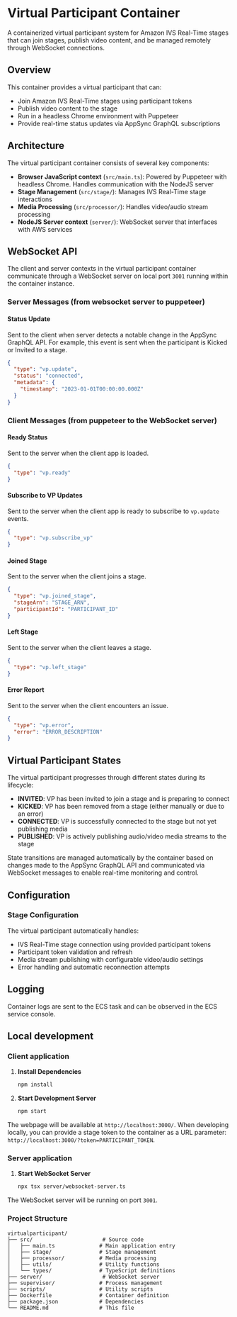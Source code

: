 # Virtual Participant Container

A containerized virtual participant system for Amazon IVS Real-Time stages that can join stages, publish video content, and be managed remotely through WebSocket connections.

## Overview

This container provides a virtual participant that can:

- Join Amazon IVS Real-Time stages using participant tokens
- Publish video content to the stage
- Run in a headless Chrome environment with Puppeteer
- Provide real-time status updates via AppSync GraphQL subscriptions

## Architecture

The virtual participant container consists of several key components:

- **Browser JavaScript context** (`src/main.ts`): Powered by Puppeteer with headless Chrome. Handles communication with the NodeJS server
- **Stage Management** (`src/stage/`): Manages IVS Real-Time stage interactions
- **Media Processing** (`src/processor/`): Handles video/audio stream processing
- **NodeJS Server context** (`server/`): WebSocket server that interfaces with AWS services

## WebSocket API

The client and server contexts in the virtual participant container communicate through a WebSocket server on local port `3001` running within the container instance.

### Server Messages (from websocket server to puppeteer)

#### Status Update

Sent to the client when server detects a notable change in the AppSync GraphQL API. For example, this event is sent when the participant is Kicked or Invited to a stage.

```json
{
  "type": "vp.update",
  "status": "connected",
  "metadata": {
    "timestamp": "2023-01-01T00:00:00.000Z"
  }
}
```

### Client Messages (from puppeteer to the WebSocket server)

#### Ready Status

Sent to the server when the client app is loaded.

```json
{
  "type": "vp.ready"
}
```

#### Subscribe to VP Updates

Sent to the server when the client app is ready to subscribe to `vp.update` events.

```json
{
  "type": "vp.subscribe_vp"
}
```

#### Joined Stage

Sent to the server when the client joins a stage.

```json
{
  "type": "vp.joined_stage",
  "stageArn": "STAGE_ARN",
  "participantId": "PARTICIPANT_ID"
}
```

#### Left Stage

Sent to the server when the client leaves a stage.

```json
{
  "type": "vp.left_stage"
}
```

#### Error Report

Sent to the server when the client encounters an issue.

```json
{
  "type": "vp.error",
  "error": "ERROR_DESCRIPTION"
}
```

## Virtual Participant States

The virtual participant progresses through different states during its lifecycle:

- **INVITED**: VP has been invited to join a stage and is preparing to connect
- **KICKED**: VP has been removed from a stage (either manually or due to an error)
- **CONNECTED**: VP is successfully connected to the stage but not yet publishing media
- **PUBLISHED**: VP is actively publishing audio/video media streams to the stage

State transitions are managed automatically by the container based on changes made to the AppSync GraphQL API and communicated via WebSocket messages to enable real-time monitoring and control.

## Configuration

### Stage Configuration

The virtual participant automatically handles:

- IVS Real-Time stage connection using provided participant tokens
- Participant token validation and refresh
- Media stream publishing with configurable video/audio settings
- Error handling and automatic reconnection attempts

## Logging

Container logs are sent to the ECS task and can be observed in the ECS service console.

## Local development

### Client application

1. **Install Dependencies**

   ```bash
   npm install
   ```

2. **Start Development Server**
   ```bash
   npm start
   ```

The webpage will be available at `http://localhost:3000/`. When developing locally, you can provide a stage token to the container as a URL parameter: `http://localhost:3000/?token=PARTICIPANT_TOKEN`.

### Server application

1. **Start WebSocket Server**
   ```bash
   npx tsx server/websocket-server.ts
   ```

The WebSocket server will be running on port `3001`.

### Project Structure

```
virtualparticipant/
├── src/                      # Source code
│   ├── main.ts              # Main application entry
│   ├── stage/               # Stage management
│   ├── processor/           # Media processing
│   ├── utils/               # Utility functions
│   └── types/               # TypeScript definitions
├── server/                   # WebSocket server
├── supervisor/              # Process management
├── scripts/                 # Utility scripts
├── Dockerfile               # Container definition
├── package.json             # Dependencies
└── README.md                # This file
```
